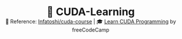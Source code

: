<div align="center">
  <p align="center">
    <h1 style="margin-bottom: 0;">🚀 CUDA-Learning</h1>
    <a>
      📘 Reference: <a href="https://github.com/Infatoshi/cuda-course" target="_blank">Infatoshi/cuda-course</a> | 
      🎓 <a href="https://www.youtube.com/watch?v=86FAWCzIe_4&t=12459s" target="_blank">Learn CUDA Programming</a> by freeCodeCamp
    </a>
  </p>
</div>


